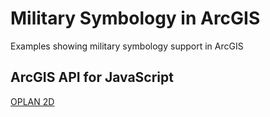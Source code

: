 # Military Symbology in ArcGIS

Examples showing military symbology support in ArcGIS

## ArcGIS API for JavaScript

[OPLAN 2D](https://kerryrobinson.github.io/military-symbology/UC2020/OPLAN_2D_config.html)

